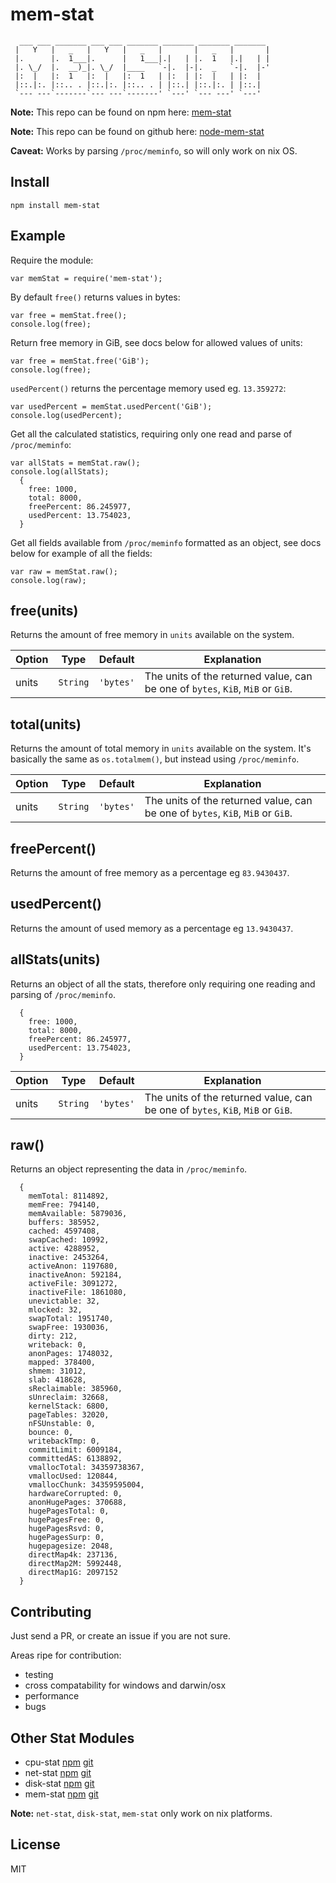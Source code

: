 mem-stat
========

```
  ___ ___ _______ ___ ___ _______ _______ _______ _______
 |   Y   |   _   |   Y   |   _   |       |   _   |       |
 |.      |.  1___|.      |   1___|.|   | |.  1   |.|   | |
 |. \_/  |.  __)_|. \_/  |____   `-|.  |-|.  _   `-|.  |-'
 |:  |   |:  1   |:  |   |:  1   | |:  | |:  |   | |:  |
 |::.|:. |::.. . |::.|:. |::.. . | |::.| |::.|:. | |::.|
 `--- ---`-------`--- ---`-------' `---' `--- ---' `---'
```

**Note:** This repo can be found on npm here: [mem-stat](https://www.npmjs.com/package/mem-stat)

**Note:** This repo can be found on github here: [node-mem-stat](https://github.com/jub3i/node-mem-stat)

**Caveat:** Works by parsing `/proc/meminfo`, so will only work on nix OS.

Install
-------

```
npm install mem-stat
```

Example
-------

Require the module:
```
var memStat = require('mem-stat');
```

By default `free()` returns values in bytes:
```
var free = memStat.free();
console.log(free);
```

Return free memory in GiB, see docs below for allowed values of units:
```
var free = memStat.free('GiB');
console.log(free);
```

`usedPercent()` returns the percentage memory used eg. `13.359272`:
```
var usedPercent = memStat.usedPercent('GiB');
console.log(usedPercent);
```

Get all the calculated statistics, requiring only one read and parse of `/proc/meminfo`:
```
var allStats = memStat.raw();
console.log(allStats);
  {
    free: 1000,
    total: 8000,
    freePercent: 86.245977,
    usedPercent: 13.754023,
  }
```

Get all fields available from `/proc/meminfo` formatted as an object, see docs below for example of all the fields:
```
var raw = memStat.raw();
console.log(raw);
```

free(units)
-----------

Returns the amount of free memory in `units` available on the system.

Option        | Type         | Default       | Explanation
------------- | -------------| ------------- | ------------
units         | `String`     | `'bytes'`     | The units of the returned value, can be one of `bytes`, `KiB`, `MiB` or `GiB`.

total(units)
------------

Returns the amount of total memory in `units` available on the system. It's basically the same as `os.totalmem()`, but instead using `/proc/meminfo`.

Option        | Type         | Default       | Explanation
------------- | -------------| ------------- | ------------
units         | `String`     | `'bytes'`     | The units of the returned value, can be one of `bytes`, `KiB`, `MiB` or `GiB`.

freePercent()
-------------

Returns the amount of free memory as a percentage eg `83.9430437`.

usedPercent()
-------------

Returns the amount of used memory as a percentage eg `13.9430437`.

allStats(units)
---------------

Returns an object of all the stats, therefore only requiring one reading and parsing of `/proc/meminfo`.

```
  {
    free: 1000,
    total: 8000,
    freePercent: 86.245977,
    usedPercent: 13.754023,
  }
```

Option        | Type         | Default       | Explanation
------------- | -------------| ------------- | ------------
units         | `String`     | `'bytes'`     | The units of the returned value, can be one of `bytes`, `KiB`, `MiB` or `GiB`.

raw()
-----

Returns an object representing the data in `/proc/meminfo`.

```
  {
    memTotal: 8114892,
    memFree: 794140,
    memAvailable: 5879036,
    buffers: 385952,
    cached: 4597408,
    swapCached: 10992,
    active: 4288952,
    inactive: 2453264,
    activeAnon: 1197680,
    inactiveAnon: 592184,
    activeFile: 3091272,
    inactiveFile: 1861080,
    unevictable: 32,
    mlocked: 32,
    swapTotal: 1951740,
    swapFree: 1930036,
    dirty: 212,
    writeback: 0,
    anonPages: 1748032,
    mapped: 378400,
    shmem: 31012,
    slab: 418628,
    sReclaimable: 385960,
    sUnreclaim: 32668,
    kernelStack: 6800,
    pageTables: 32020,
    nFSUnstable: 0,
    bounce: 0,
    writebackTmp: 0,
    commitLimit: 6009184,
    committedAS: 6138892,
    vmallocTotal: 34359738367,
    vmallocUsed: 120844,
    vmallocChunk: 34359595004,
    hardwareCorrupted: 0,
    anonHugePages: 370688,
    hugePagesTotal: 0,
    hugePagesFree: 0,
    hugePagesRsvd: 0,
    hugePagesSurp: 0,
    hugepagesize: 2048,
    directMap4k: 237136,
    directMap2M: 5992448,
    directMap1G: 2097152
  }
```

Contributing
------------

Just send a PR, or create an issue if you are not sure.

Areas ripe for contribution:
- testing
- cross compatability for windows and darwin/osx
- performance
- bugs

Other Stat Modules
------------------

- cpu-stat [npm](https://www.npmjs.com/package/cpu-stat) [git](https://github.com/jub3i/node-cpu-stat)
- net-stat [npm](https://www.npmjs.com/package/net-stat) [git](https://github.com/jub3i/node-net-stat)
- disk-stat [npm](https://www.npmjs.com/package/disk-stat) [git](https://github.com/jub3i/node-disk-stat)
- mem-stat [npm](https://www.npmjs.com/package/mem-stat) [git](https://github.com/jub3i/node-mem-stat)

**Note:** `net-stat`, `disk-stat`, `mem-stat` only work on nix platforms.

License
-------

MIT
